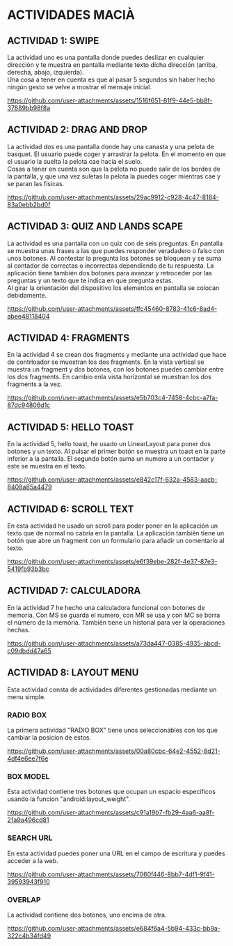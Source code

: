 # ACTIVIDADES MACIÀ

## ACTIVIDAD 1: SWIPE
  La actividad uno es una pantalla donde puedes deslizar en cualquier dirección y te muestra en pantalla mediante texto dicha dirección (arriba, derecha, abajo, izquierda).  
  Una cosa a tener en cuenta es que al pasar 5 segundos sin haber hecho ningún gesto se velve a mostrar el mensaje inicial.  
    
https://github.com/user-attachments/assets/1516f651-81f9-44e5-bb8f-37889bb98f8a


## ACTIVIDAD 2: DRAG AND DROP
  La actividad dos es una pantalla donde hay una canasta y una pelota de basquet. El usuario puede coger y arrastrar la pelota. En el momento en que el usuario la suelta la pelota cae hacia el suelo.   
  Cosas a tener  en cuenta son que la pelota no puede salir de los bordes de la pantalla, y que una vez suletas la pelota la puedes coger mientras cae y se paran las físicas.  
  
https://github.com/user-attachments/assets/29ac9912-c928-4c47-8184-83a0ebb2bd0f

## ACTIVIDAD 3: QUIZ AND LANDS SCAPE
  La actividad es una pantalla con un quiz con de seis preguntas. En pantalla se muestra unas frases a las que puedes responder veradadero o falso con unos botones. Al contestar la pregunta los botones se bloquean    y se suma al contador de correctas o incorrectas dependiendo de tu respuesta. La aplicación tiene también dos botones para avanzar y retroceder por las preguntas y un texto que te indica en que pregunta estas.  
  Al girar la orientación del dispositivo los elementos en pantalla se colocan debidamente.

  
https://github.com/user-attachments/assets/ffc45460-8783-41c6-8ad4-abee48118404

## ACTIVIDAD 4: FRAGMENTS
  En la actividad 4 se crean dos fragments y mediante una actividad que hace de contrloador se muestran los dos fragments. En la vista vertical se muestra un fragment y dos botones, con los botones puedes cambiar entre los dos fragments. En cambio enla vista horizontal se muestran los dos fragments a la vez.

https://github.com/user-attachments/assets/e5b703c4-7458-4cbc-a7fa-87dc94806d1c

## ACTIVIDAD 5: HELLO TOAST
  En la actividad 5, hello toast, he usado un LinearLayout para poner dos botones y un texto. Al pulsar el primer botón se muestra un toast en la parte inferior a la pantalla. El segundo botón suma un numero a un contador y este se muestra en el texto.


https://github.com/user-attachments/assets/e842c17f-632a-4583-aacb-8408a85a4479

## ACTIVIDAD 6: SCROLL TEXT
  En esta actividad he usado un scroll para poder poner en la aplicación un texto que de normal no cabría en la pantalla. La aplicación también tiene un botón que abre un fragment con un formulario para añadir un comentario al texto.

https://github.com/user-attachments/assets/e6f39ebe-282f-4e37-87e3-5419fb93b3bc

## ACTIVIDAD 7: CALCULADORA
  En la actividad 7 he hecho una calculadora funcional con botones de memoria. Con MS se guarda el numero, con MR se usa y con MC se borra el número de la memória. También tiene un historial para ver la operaciones hechas.

https://github.com/user-attachments/assets/a73da447-0385-4935-abcd-c09dbdd47a65

## ACTIVIDAD 8: LAYOUT MENU
  Esta actividad consta de actividades diferentes gestionadas mediante un menu simple.

  ### RADIO BOX
  La primera actividad "RADIO BOX" tiene unos seleccionables con los que cambiar la posicion de estos.

  https://github.com/user-attachments/assets/00a80cbc-64e2-4552-8d21-4df4e6ee7f6e
  ### BOX MODEL
  Esta actividad contiene tres botones que ocupan un espacio especificos usando la funcion "android:layout_weight".

  https://github.com/user-attachments/assets/c91a19b7-fb29-4aa6-aa8f-21a9a496cd81

  ### SEARCH URL
  En esta actividad puedes poner una URL en el campo de escritura y puedes acceder a la web.

  https://github.com/user-attachments/assets/7060f446-8bb7-4df1-9f41-39593943f910

  ### OVERLAP
  La actividad contiene dos botones, uno encima de otra.

  https://github.com/user-attachments/assets/e684f6a4-5b94-433c-bb9a-322c4b34fd49










  

